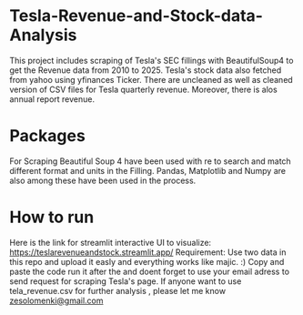 # Tesla-Revenue-and-Stock-data-Analysis
This project includes scraping of Tesla's SEC fillings with BeautifulSoup4 to get the Revenue data from 2010 to 2025. Tesla's stock data also fetched from yahoo using yfinances Ticker. There are uncleaned as well as cleaned version of CSV files for Tesla quarterly revenue. Moreover, there is alos annual report revenue. 
# Packages 
For Scraping Beautiful Soup 4 have been used with re to search and  match different format and units in the Filling. Pandas, Matplotlib and Numpy are also among these have been used in the process. 

# How to run
Here is the link for streamlit interactive UI to visualize: https://teslarevenueandstock.streamlit.app/
Requirement: Use two data in this repo and upload it easly and everything works like majic. :)
Copy and paste the code run it after the and doent forget to use your email adress to send request for scraping Tesla's page. If anyone want to use tela_revenue.csv for further analysis , please let me know zesolomenki@gmail.com

